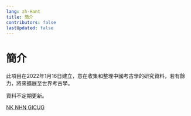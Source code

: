 ```yaml
---
lang: zh-Hant
title: 簡介
contributors: false
lastUpdated: false
---
```


# 簡介
此項目在2022年1月16日建立，意在收集和整理中國考古學的研究資料，若有餘力，將來擴展至世界考古學。

資料不定期更新。

[NK NHN GICUG](mailto:archaeology.cn@outlook.com)
